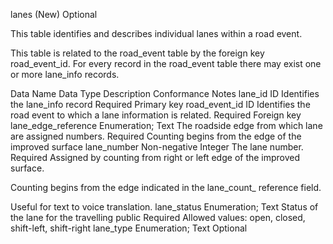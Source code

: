 lanes (New)
Optional

This table identifies and describes individual lanes within a road event.  

This table is related to the road_event table by the foreign key road_event_id.  For every record in the road_event table there may exist one or more lane_info records.

Data Name	Data Type	Description	Conformance	Notes
lane_id	ID	Identifies the lane_info record	Required	Primary key
road_event_id	ID	Identifies the road event to which a lane information is related.	Required	Foreign key
lane_edge_reference	Enumeration; Text	The roadside edge from which lane are assigned numbers.  	Required	Counting begins from the edge of the improved surface
lane_number	Non-negative Integer	The lane number.	Required	Assigned by counting from right or left edge of the improved surface.

Counting begins from the edge indicated in the lane_count_
reference field.

Useful for text to voice translation.
lane_status	Enumeration;
Text	Status of the lane for the travelling public	Required	Allowed values: open, closed, shift-left, shift-right
lane_type	Enumeration;
Text		Optional	

